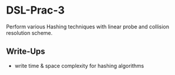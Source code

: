 # DSL-Prac-3
Perform various Hashing techniques with linear probe and collision resolution scheme.

## Write-Ups
 - write time & space complexity for hashing algorithms